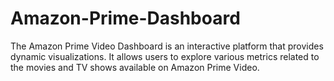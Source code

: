 # Amazon-Prime-Dashboard
The Amazon Prime Video Dashboard is an interactive platform that provides dynamic visualizations. It allows users to explore various metrics related to the movies and TV shows available on Amazon Prime Video.
